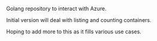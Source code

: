 Golang repository to interact with Azure.

Initial version will deal with listing and counting containers.

Hoping to add more to this as it fills various use cases.